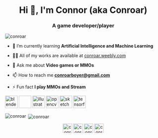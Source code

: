 <h1 align="center">Hi 👋, I'm Connor (aka Conroar)</h1>
<h3 align="center">A game developer/player</h3>

<p align="left"> <img src="https://komarev.com/ghpvc/?username=conroar" alt="conroar" /> </p>

- 🌱 I’m currently learning **Artificial Intelligence and Machine Learning**

- 👨‍💻 All of my works are available at [conroar.weebly.com](https://conroar.weebly.com/)

- 💬 Ask me about **Video games or MMOs**

- 📫 How to reach me **conroarboyer@gmail.com**

- ⚡ Fun fact **I play MMOs and Stream**

<p align="left">
<img src="https://download.blender.org/branding/community/blender_community_badge_white.svg" alt="blender" width="40" height="40"/> <img width="40" height="40"/> <img src="https://www.vectorlogo.zone/logos/adobe_illustrator/adobe_illustrator-icon.svg" alt="illustrator" width="40" height="40"/> <img src="https://www.vectorlogo.zone/logos/opencv/opencv-icon.svg" alt="opencv" width="40" height="40"/> <img 
src="https://www.vectorlogo.zone/logos/sketchapp/sketchapp-icon.svg" alt="sketch" width="40" height="40"/> <img src="https://www.vectorlogo.zone/logos/tensorflow/tensorflow-icon.svg" alt="tensorflow" width="40" height="40"/></p>

<p><img align="left" src="https://github-readme-stats.vercel.app/api/top-langs/?username=conroar&layout=compact&hide=html" alt="conroar" /></p>

<p>&nbsp;<img align="center" src="https://github-readme-stats.vercel.app/api?username=conroar&show_icons=true" alt="conroar" /></p>

<p align="center">
<a href="https://twitter.com/conroar_boyer" target="blank"><img align="center" src="https://cdn.jsdelivr.net/npm/simple-icons@3.0.1/icons/twitter.svg" alt="conroar_boyer" height="30" width="30" /></a>
<a href="https://linkedin.com/in/connor-boyer-a74799184" target="blank"><img align="center" src="https://cdn.jsdelivr.net/npm/simple-icons@3.0.1/icons/linkedin.svg" alt="conroar" height="30" width="30" /></a>
<a href="https://instagram.com/conroarb" target="blank"><img align="center" src="https://cdn.jsdelivr.net/npm/simple-icons@3.0.1/icons/instagram.svg" alt="conroarb" height="30" width="30" /></a>
<a href="https://www.youtube.com/c/conroar" target="blank"><img align="center" src="https://cdn.jsdelivr.net/npm/simple-icons@3.0.1/icons/youtube.svg" alt="conroar" height="30" width="30" /></a>
</p>
